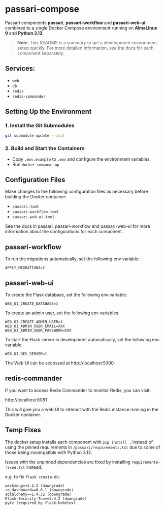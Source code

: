 # passari-compose
Passari components **passari**, **passari-workflow** and **passari-web-ui** combined to a single Docker Compose environment running on **AlmaLinux 9** and **Python 3.12**.

> **Note**: This README is a summary to get a development environment setup quickly. For more detailed information, see the docs for each component separately.

## Services:
- `web`
- `db`
- `redis`
- `redis-commander`

## Setting Up the Environment

### 1. Install the Git Submodules

```bash
git submodule update --init
```

### 2. Build and Start the Containers

- Copy `.env.example` to `.env` and configure the environment variables.
- Run `docker compose up`

## Configuration Files

Make changes to the following configuration files as necessary before building the Docker container:
- `passari.toml`
- `passari-workflow.toml`
- `passari-web-ui.toml`

See the docs in passari, passari-workflow and passari-web-ui for more information about the configurations for each component.

## passari-workflow

To run the migrations automatically, set the following env variable:

```
APPLY_MIGRATIONS=1
```

## passari-web-ui

To create the Flask database, set the following env variable:

```
WEB_UI_CREATE_DATABASE=1
```

To create an admin user, set the following env variables:

```
WEB_UI_CREATE_ADMIN_USER=1
WEB_UI_ADMIN_USER_EMAIL=XXX
WEB_UI_ADMIN_USER_PASSWORD=XXX
```

To start the Flask server in development automatically, set the following env variable:

```
WEB_UI_DEV_SERVER=1
```

The Web UI can be accessed at http://localhost:5000

## redis-commander

If you want to access Redis Commander to monitor Redis, you can visit:

http://localhost:8081

This will give you a web UI to interact with the Redis instance running in the Docker container.

## Temp Fixes

The docker setup installs each component with `pip install .` instead of using the pinned requirements in `/passari/requirements.txt` due to some of those being incompatible with Python 3.12. 

Issues with the unpinned dependencies are fixed by installing `requirements-fixed.txt` instead.

e.g. to fix `flask create-db`:
```
werkzeug==2.2.2 (downgrade)
rq-dashboard==0.6.1 (downgrade)
sqlalchemy==1.4.32 (downgrade)
Flask-Security-Too==3.4.2 (downgrade)
pytz (required by flask-babelex)
```
